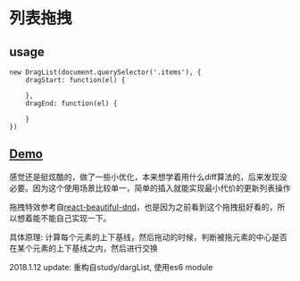 # 列表拖拽

## usage

    new DragList(document.querySelector('.items'), {
		dragStart: function(el) {

		},
		dragEnd: function(el) {

		}
    })

## [Demo](https://maoyuyang.github.io/dragList/dist/index.html)

感觉还是挺炫酷的，做了一些小优化，本来想学着用什么diff算法的，后来发现没必要。因为这个使用场景比较单一，简单的插入就能实现最小代价的更新列表操作

拖拽特效参考自[react-beautiful-dnd](https://github.com/atlassian/react-beautiful-dnd)，也是因为之前看到这个拖拽挺好看的，所以想着能不能自己实现一下。

具体原理: 计算每个元素的上下基线，然后拖动的时候，判断被拖元素的中心是否在某个元素的上下基线之内，然后进行交换

2018.1.12 update: 重构自study/dargList, 使用es6 module